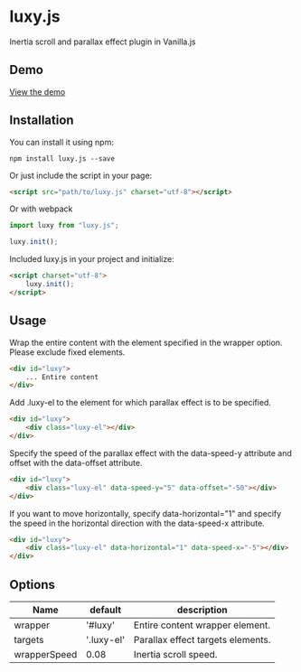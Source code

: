 # luxy.js

Inertia scroll and parallax effect plugin in Vanilla.js


## Demo
[View the demo](http://min30327.github.io/luxy.js/)

## Installation

You can install it using npm:

```
npm install luxy.js --save
```

Or just include the script in your page:

```html
<script src="path/to/luxy.js" charset="utf-8"></script>
```

Or with webpack

```js
import luxy from "luxy.js";

luxy.init();
```


Included luxy.js in your project and initialize:

```html
<script charset="utf-8">
    luxy.init();
</script>
```

## Usage

Wrap the entire content with the element specified in the wrapper option. Please exclude fixed elements.

```html
<div id="luxy">
    ... Entire content
</div>
```

Add .luxy-el to the element for which parallax effect is to be specified.

```html
<div id="luxy">
    <div class="luxy-el"></div>
</div>
```

Specify the speed of the parallax effect with the data-speed-y attribute and offset with the data-offset attribute.

```html
<div id="luxy">
    <div class="luxy-el" data-speed-y="5" data-offset="-50"></div>
</div>
```

If you want to move horizontally, specify data-horizontal="1" and specify the speed in the horizontal direction with the data-speed-x attribute.

```html
<div id="luxy">
    <div class="luxy-el" data-horizontal="1" data-speed-x="-5"></div>
</div>
```

## Options

| Name         | default    | description                       |
|--------------|------------|-----------------------------------|
| wrapper      | '#luxy'    | Entire content wrapper element.   |
| targets      | '.luxy-el' | Parallax effect targets elements. |
| wrapperSpeed | 0.08       | Inertia scroll speed.             |



